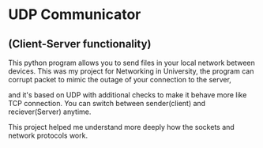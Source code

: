 # UDP Communicator
## (Client-Server functionality)

This python program allows you to send files in your local network between devices. 
This was my project for Networking in University, the program can corrupt packet to mimic the outage of your connection to the server, 

and it's based on UDP with additional checks to make it behave more like TCP connection. You can switch between sender(client) and reciever(Server) anytime.

This project helped me understand more deeply how the sockets and network protocols work.
